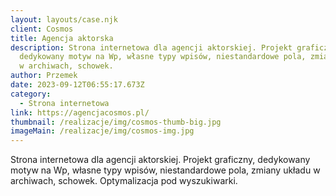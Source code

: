 ```yaml
---
layout: layouts/case.njk
client: Cosmos
title: Agencja aktorska
description: Strona internetowa dla agencji aktorskiej. Projekt graficzny,
  dedykowany motyw na Wp, własne typy wpisów, niestandardowe pola, zmiany układu
  w archiwach, schowek.
author: Przemek
date: 2023-09-12T06:55:17.673Z
category:
  - Strona internetowa
link: https://agencjacosmos.pl/
thumbnail: /realizacje/img/cosmos-thumb-big.jpg
imageMain: /realizacje/img/cosmos-img.jpg
---
```

Strona internetowa dla agencji aktorskiej. Projekt graficzny, dedykowany motyw na Wp, własne typy wpisów, niestandardowe pola, zmiany układu w archiwach, schowek. Optymalizacja pod wyszukiwarki.
